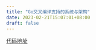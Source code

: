 ```yaml
---
title: "Go交叉编译支持的系统与架构"
date: 2023-02-21T15:07:01+08:00
draft: false
---
```


[代码地址](https://github.com/golang/go/blob/master/src/go/build/syslist.go)
